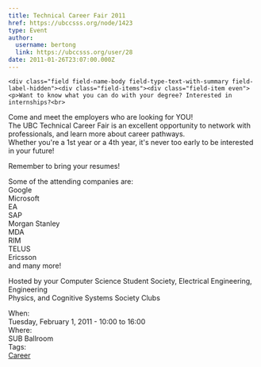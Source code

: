 ```yaml
---
title: Technical Career Fair 2011 
href: https://ubccsss.org/node/1423
type: Event
author:
  username: bertong
  link: https://ubccsss.org/user/28
date: 2011-01-26T23:07:00.000Z
---
```



    <div class="field field-name-body field-type-text-with-summary field-label-hidden"><div class="field-items"><div class="field-item even"><p>Want to know what you can do with your degree? Interested in internships?<br>
Come and meet the employers who are looking for YOU!<br>
The UBC Technical Career Fair is an excellent opportunity to network with professionals, and learn more about career pathways.<br>
Whether you&apos;re a 1st year or a 4th year, it&apos;s never too early to be interested in your future!</p>
<p>Remember to bring your resumes!</p>
<p>Some of the attending companies are:<br>
Google<br>
Microsoft<br>
EA<br>
SAP<br>
Morgan Stanley<br>
MDA<br>
RIM<br>
TELUS<br>
Ericsson<br>
and many more!</p>
<p>Hosted by your Computer Science Student Society, Electrical Engineering, Engineering<br>
Physics, and Cognitive Systems Society Clubs</p>
</div></div></div><div class="field field-name-field-dates field-type-datetime field-label-above"><div class="field-label">When:&#xA0;</div><div class="field-items"><div class="field-item even"><span class="date-display-single">Tuesday, February 1, 2011 - <span class="date-display-range"><span class="date-display-start">10:00</span> to <span class="date-display-end">16:00</span></span></span></div></div></div><div class="field field-name-field-location field-type-text field-label-above"><div class="field-label">Where:&#xA0;</div><div class="field-items"><div class="field-item even">SUB Ballroom</div></div></div>    <footer>
    <div class="field field-name-field-tags field-type-taxonomy-term-reference field-label-above"><div class="field-label">Tags:&#xA0;</div><div class="field-items"><div class="field-item even"><a href="/career">Career</a></div></div></div>      </footer>
    
